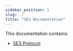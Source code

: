 ```yaml
---
sidebar_position: 1
slug: ./
title: "SE3 Documentation"
---
```


This documentation contains:

- [SE3 Protocol](./Protocol/)